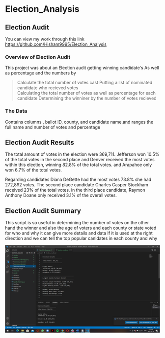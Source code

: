 # Election_Analysis

## Election Audit 
You can view my work through this link https://github.com/Hisham9995/Election_Analysis

### Overview of Election Audit
This project was about an Election audit getting winning candidate's  As well as percentage and the numbers by
> Calculate the total number of votes cast 
> Putting a list of nominated candidate who recieved votes  
> Calculating the total number of votes as well as percentage for each candidate
> Determining  the winniner by the number of votes recieved  

### The Data
Contains columns , ballot ID, county, and candidate name.and ranges the full name and number of votes and percentage 

## Election Audit Results
The total amount of votes in the election  were 369,711. Jefferson won 10.5% of the total votes  in the second place  and Denver received the most votes within this election, winning 82.8% of the total votes. and  Arapahoe only won 6.7% of the total votes.

Regarding candidates  Diana DeGette had the most votes 73.8% she had   272,892 votes. The second place candidate Charles Casper Stockham  received 23% of the total votes. in the third place candidate, Raymon Anthony Doane  only received 3.1% of the overall votes. 

## Election Audit Summary
This script is so useful in determining the number of votes  on the other hand the winner and also the age of voters and each county or state voted for who and why
 it can give more details and data  If it is used at the right direction  and we can tell the top popular canidates in each county and why



  ![](analysis/election_results.png)
